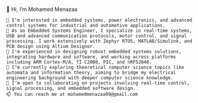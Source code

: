 👋 Hi, I’m Mohamed Menazaa

    👀 I’m interested in embedded systems, power electronics, and advanced control systems for industrial and automotive applications.
    🌱 As an Embedded Systems Engineer, I specialize in real-time systems, USB and advanced communication protocols, motor control, and signal processing. I work extensively with Zephyr RTOS, MATLAB/Simulink, and PCB design using Altium Designer.
    💼 I'm experienced in designing robust embedded systems solutions, integrating hardware and software, and working across platforms including ARM Cortex-M/A, TI C2000, PIC, and nRF52840.
    🔧 I’m currently exploring theoretical computer science topics like automata and information theory, aiming to bridge my electrical engineering background with deeper computer science knowledge.
    🤝 I’m open to collaborating on projects involving real-time control, signal processing, and embedded software design.
    📫 You can reach me at mohamedmenazaa99@gmail.com


